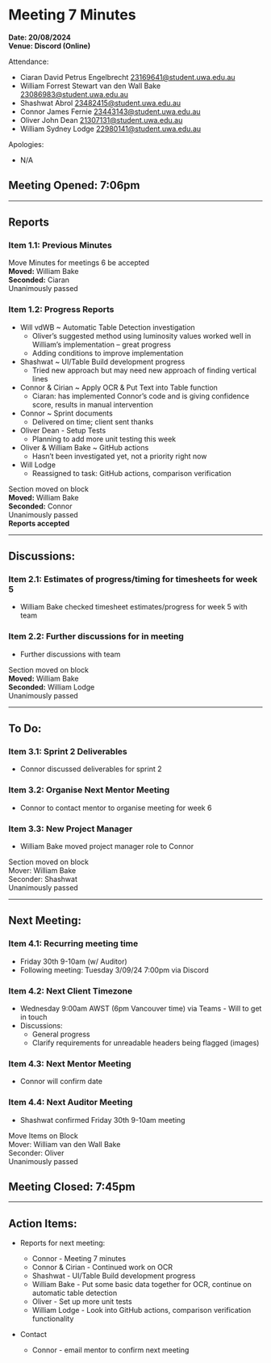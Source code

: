 # **Meeting 7 Minutes**

**Date: 20/08/2024**<br>
**Venue: Discord (Online)**

Attendance:
- Ciaran David Petrus Engelbrecht <23169641@student.uwa.edu.au>
- William Forrest Stewart van den Wall Bake <23086983@student.uwa.edu.au>
- Shashwat Abrol <23482415@student.uwa.edu.au>
- Connor James Fernie <23443143@student.uwa.edu.au>
- Oliver John Dean <21307131@student.uwa.edu.au>
- William Sydney Lodge <22980141@student.uwa.edu.au>

Apologies: 
- N/A


## Meeting Opened: 7:06pm 

---

## Reports

### Item 1.1: Previous Minutes
Move Minutes for meetings 6 be accepted 
<br> **Moved:** William Bake
<br> **Seconded:** Ciaran
<br> Unanimously passed

### Item 1.2: Progress Reports
- Will vdWB ~ Automatic Table Detection investigation
  - Oliver’s suggested method using luminosity values worked well in William’s implementation – great progress
  - Adding conditions to improve implementation
- Shashwat ~ UI/Table Build development progress
  - Tried new approach but may need new approach of finding vertical lines
- Connor & Cirian ~ Apply OCR & Put Text into Table function
	- Ciaran: has implemented Connor’s code and is giving confidence score, results in manual intervention
- Connor ~ Sprint documents
    - Delivered on time; client sent thanks
- Oliver Dean - Setup Tests 
	- Planning to add more unit testing this week
- Oliver & William Bake ~ GitHub actions
    - Hasn’t been investigated yet, not a priority right now
- Will Lodge
    - Reassigned to task: GitHub actions, comparison verification

Section moved on block
<br> **Moved:** William Bake
<br> **Seconded:** Connor
<br> Unanimously passed
<br>**Reports accepted**

---

## Discussions:

### Item 2.1: Estimates of progress/timing for timesheets for week 5
- William Bake checked timesheet estimates/progress for week 5 with team

### Item 2.2: Further discussions for in meeting
 - Further discussions with team 



Section moved on block
<br> **Moved:** William Bake
<br> **Seconded:** William Lodge
<br> Unanimously passed

---

## To Do:

### Item 3.1: Sprint 2 Deliverables
- Connor discussed deliverables for sprint 2

### Item 3.2: Organise Next Mentor Meeting
- Connor to contact mentor to organise meeting for week 6

### Item 3.3: New Project Manager
- William Bake moved project manager role to Connor

Section moved on block <br>
Mover: William Bake <br>
Seconder: Shashwat <br>
Unanimously passed

---
## Next Meeting:

### Item 4.1: Recurring meeting time
- Friday 30th 9-10am (w/ Auditor)
- Following meeting: Tuesday 3/09/24 7:00pm via Discord 

### Item 4.2: Next Client Timezone
- Wednesday 9:00am AWST (6pm Vancouver time) via Teams - Will to get in touch
- Discussions:
    - General progress
    - Clarify requirements for unreadable headers being flagged (images)

### Item 4.3: Next Mentor Meeting
- Connor will confirm date

### Item 4.4: Next Auditor Meeting
- Shashwat confirmed Friday 30th 9-10am meeting

Move Items on Block <br>
Mover: William van den Wall Bake <br>
Seconder: Oliver <br>
Unanimously passed

## Meeting Closed: 7:45pm 

---

## Action Items:
- Reports for next meeting:
    + Connor - Meeting 7 minutes
	+ Connor & Cirian - Continued work on OCR
	+ Shashwat - UI/Table Build development progress
	+ William Bake - Put some basic data together for OCR, continue on automatic table detection
	+ Oliver - Set up more unit tests
	+ William Lodge - Look into GitHub actions, comparison verification functionality
 
- Contact
	+ Connor - email mentor to confirm next meeting